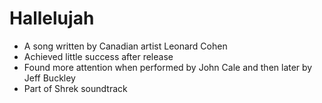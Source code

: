 # Hallelujah
* A song written by Canadian artist Leonard Cohen
* Achieved little success after release
* Found more attention when performed by John Cale and then later by Jeff Buckley
* Part of Shrek soundtrack
